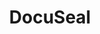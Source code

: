 ---
draft: false
title: DocuSeal
content:
  id: docuseal
  name: DocuSeal
  website: https://www.docuseal.co/
  short_description: Open source, tool to streamline document filling and signing. Create custom PDF forms to complete and sign with an easy-to-use online tool.
---